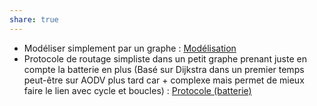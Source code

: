 ```yaml
---
share: true
---
```

- Modéliser simplement par un graphe : [Modélisation](./Mod%C3%A9lisation.md) 
- Protocole de routage simpliste dans un petit graphe prenant juste en compte la batterie en plus (Basé sur Dijkstra dans un premier temps peut-être sur AODV plus tard car + complexe mais permet de mieux faire le lien avec cycle et boucles) : [Protocole (batterie)](./Protocole%20(batterie).md) 